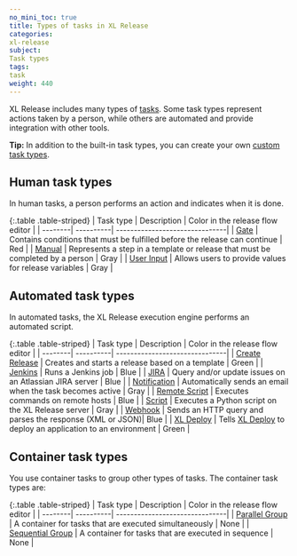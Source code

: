 ```yaml
---
no_mini_toc: true
title: Types of tasks in XL Release
categories:
xl-release
subject:
Task types
tags:
task
weight: 440
---
```


XL Release includes many types of [tasks](/xl-release/how-to/working-with-tasks.html). Some task types represent actions taken by a person, while others are automated and provide integration with other tools.

**Tip:** In addition to the built-in task types, you can create your own [custom task types](/xl-release/how-to/create-custom-task-types.html).

## Human task types

In human tasks, a person performs an action and indicates when it is done.

{:.table .table-striped}
| Task type | Description | Color in the release flow editor |
| --------| ----------| -------------------------------|
| [Gate](/xl-release/how-to/create-a-gate-task.html) | Contains conditions that must be fulfilled before the release can continue | Red |
| [Manual](/xl-release/how-to/create-a-manual-task.html) | Represents a step in a template or release that must be completed by a person | Gray |
| [User Input](/xl-release/how-to/create-a-user-input-task.html) | Allows users to provide values for release variables | Gray |

## Automated task types

In automated tasks, the XL Release execution engine performs an automated script.

{:.table .table-striped}
| Task type | Description | Color in the release flow editor |
| --------| ----------| -------------------------------|
| [Create Release](/xl-release/how-to/create-a-create-release-task.html) | Creates and starts a release based on a template | Green |
| [Jenkins](/xl-release/how-to/create-a-jenkins-task.html) | Runs a Jenkins job | Blue |
| [JIRA](/xl-release/how-to/jira-plugin.html) | Query and/or update issues on an Atlassian JIRA server | Blue |
| [Notification](/xl-release/how-to/create-a-notification-task.html) | Automatically sends an email when the task becomes active | Gray |
| [Remote Script](/xl-release/how-to/remote-script-plugin.html) | Executes commands on remote hosts | Blue |
| [Script](/xl-release/how-to/create-a-script-task.html) | Executes a Python script on the XL Release server | Gray |
| [Webhook](/xl-release/how-to/create-a-webhook-task.html) | Sends an HTTP query and parses the response (XML or JSON)| Blue |
| [XL Deploy](/xl-release/how-to/create-an-xl-deploy-task.html) | Tells [XL Deploy](https://docs.xebialabs.com/xl-deploy/) to deploy an application to an environment | Green |

## Container task types

You use container tasks to group other types of tasks. The container task types are:

{:.table .table-striped}
| Task type | Description | Color in the release flow editor |
| --------| ----------| -------------------------------|
| [Parallel Group](/xl-release/how-to/create-a-parallel-group.html) | A container for tasks that are executed simultaneously | None |
| [Sequential Group](/xl-release/how-to/create-a-sequential-group.html) | A container for tasks that are executed in sequence |  None |
